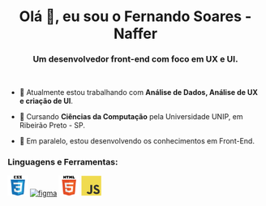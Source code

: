 <h1 align="center">Olá 👋, eu sou o Fernando Soares - Naffer</h1>
<h3 align="center">Um desenvolvedor front-end com foco em UX e UI.</h3>
<br>

- 🔭 Atualmente estou trabalhando com **Análise de Dados, Análise de UX e criação de UI**.

- 📄 Cursando **Ciências da Computação** pela Universidade UNIP, em Ribeirão Preto - SP.

- 🌱 Em paralelo, estou desenvolvendo os conhecimentos em Front-End.

<h3>Linguagens e Ferramentas:</h3>
<p align="left"> <a href="https://www.w3schools.com/css/" target="_blank" rel="noreferrer"> <img src="https://raw.githubusercontent.com/devicons/devicon/master/icons/css3/css3-original-wordmark.svg" alt="css3" width="40" height="40"/></a> <a href="https://www.figma.com/" target="_blank" rel="noreferrer"> <img src="https://www.vectorlogo.zone/logos/figma/figma-icon.svg" alt="figma" width="40" height="40"/></a> <a href="https://www.w3.org/html/" target="_blank" rel="noreferrer"> <img src="https://raw.githubusercontent.com/devicons/devicon/master/icons/html5/html5-original-wordmark.svg" alt="html5" width="40" height="40"/></a> <a href="https://developer.mozilla.org/en-US/docs/Web/JavaScript" target="_blank" rel="noreferrer"> <img src="https://raw.githubusercontent.com/devicons/devicon/master/icons/javascript/javascript-original.svg" alt="javascript" width="40" height="40"/></a></a></p>
